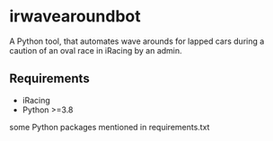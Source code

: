 # irwavearoundbot
A Python tool, that automates wave arounds for lapped cars during a caution of an oval race in iRacing by an admin.

## Requirements

- iRacing
- Python >=3.8

some Python packages mentioned in requirements.txt



